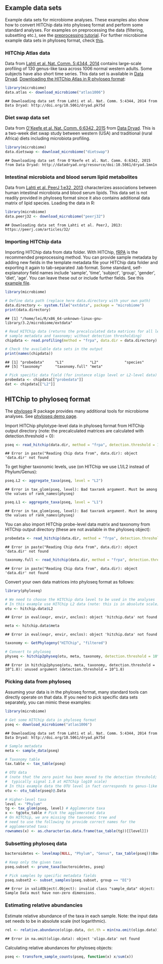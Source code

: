 ## Example data sets

Example data sets for microbiome analyses. These examples also show how to convert HITChip data into phyloseq format and perform some standard analyses. For examples on preprocessing the data (filtering, subsetting etc.), see the [preprocessing tutorial](Preprocessing.md). For further microbiome example data sets in phyloseq format, check [this](http://joey711.github.io/phyloseq/download-microbio.me.html).


### HITChip Atlas data 

Data from [Lahti et al. Nat. Comm. 5:4344, 2014](http://www.nature.com/ncomms/2014/140708/ncomms5344/full/ncomms5344.html) contains large-scale profiling of 130 genus-like taxa across 1006 normal western adults. Some subjects have also short time series. This data set is available in [Data Dryad](http://doi.org/10.5061/dryad.pk75d). [Downloading the HITChip Atlas in R phyloseq format](Atlas.md):


```r
library(microbiome)
data.atlas <- download_microbiome("atlas1006")
```

```
## Downloading data set from Lahti et al. Nat. Comm. 5:4344, 2014 from Data Dryad: http://doi.org/10.5061/dryad.pk75d
```


### Diet swap data set

Data from [O'Keefe et al. Nat. Comm. 6:6342, 2015](http://dx.doi.org/10.1038/ncomms7342) from [Data Dryad](http://dx.doi.org/10.5061/dryad.1mn1n). This is a two-week diet swap study between western (USA) and traditional (rural Africa) diets including microbiota profiling.


```r
library(microbiome)
data.dietswap <- download_microbiome("dietswap")
```

```
## Downloading data set from O'Keefe et al. Nat. Comm. 6:6342, 2015 from Data Dryad: http://datadryad.org/resource/doi:10.5061/dryad.1mn1n
```


### Intestinal microbiota and blood serum lipid metabolites

Data from [Lahti et al. PeerJ 1:e32, 2013](https://peerj.com/articles/32/) characterizes associations between human intestinal microbiota and blood serum lipids. This data set is not readily provided in phyloseq format since it also contains additional data matrix of lipid species. Loading the data in R:


```r
library(microbiome)
data.peerj32 <- download_microbiome("peerj32")
```

```
## Downloading data set from Lahti et al. PeerJ, 2013: https://peerj.com/articles/32/
```


### Importing HITChip data

Importing HITChip data from data folder. With HITChip,
[fRPA](http://www.computer.org/csdl/trans/tb/2011/01/ttb2011010217-abs.html)
is the recommended preprocessing method. You can provide sample
metadata by adding new fields in the template metadata file your
HITChip data folder and exporting it again to tab-separated .tab
format. Some standard, self-explanatory field names include 'sample',
'time', 'subject', 'group', 'gender', 'diet', 'age'. You can leave
these out or include further fields. See this [example
file](https://raw.github.com/microbiome/microbiome/master/inst/extdata/meta.tab).



```r
library(microbiome)

# Define data path (replace here data.directory with your own path)
data.directory <- system.file("extdata", package = "microbiome")
print(data.directory)
```

```
## [1] "/home/lei/R/x86_64-unknown-linux-gnu-library/3.2/microbiome/extdata"
```

```r
# Read HITChip data (returns the precalculated data matrices for all levels, 
# sample metadata and taxonomy; without detection thresholding)
chipdata <- read.profiling(method = "frpa", data.dir = data.directory)

# Check the available data sets in the output
print(names(chipdata))
```

```
## [1] "probedata"     "L1"            "L2"            "species"      
## [5] "taxonomy"      "taxonomy.full" "meta"
```

```r
# Pick specific data field (for instance oligo level or L2-level data)
probedata <- chipdata[["probedata"]]
dat <- chipdata[["L2"]]
```


## HITChip to phyloseq format

The [phyloseq](https://github.com/joey711/phyloseq) R package provides
many additional tools for microbiome analyses. See [phyloseq demo
page](http://joey711.github.io/phyloseq-demo/).

Import HITChip phylotype-level data in phyloseq format from HITChip
output directory (note: the precalculated matrices are calculated with
detection.threshold = 0):


```r
pseq <- read_hitchip(data.dir, method = "frpa", detection.threshold = 10^1.8)$pseq
```

```
## Error in paste("Reading Chip data from", data.dir): object 'data.dir' not found
```

To get higher taxonomic levels, use (on HITChip we use L1/L2 instead of Phylum/Genus):


```r
pseq.L2 <- aggregate_taxa(pseq, level = "L2")
```

```
## Error in tax_glom(pseq, level): Bad taxrank argument. Must be among the values of rank_names(physeq)
```

```r
pseq.L1 <- aggregate_taxa(pseq, level = "L1")
```

```
## Error in tax_glom(pseq, level): Bad taxrank argument. Must be among the values of rank_names(physeq)
```

You can also import HITChip probe-level data matrix and taxonomy from HITChip
output directory (these are not available in the phyloseq object):


```r
probedata <- read_hitchip(data.dir, method = "frpa", detection.threshold = 10^1.8)$probedata
```

```
## Error in paste("Reading Chip data from", data.dir): object 'data.dir' not found
```

```r
taxonomy.full <- read_hitchip(data.dir, method = "frpa", detection.threshold = 10^1.8)$taxonomy.full
```

```
## Error in paste("Reading Chip data from", data.dir): object 'data.dir' not found
```


Convert your own data matrices into phyloseq format as follows:


```r
library(phyloseq)

# We need to choose the HITChip data level to be used in the analyses
# In this example use HITChip L2 data (note: this is in absolute scale)
otu <- hitchip.data$L2
```

```
## Error in eval(expr, envir, enclos): object 'hitchip.data' not found
```

```r
meta <- hitchip.data$meta
```

```
## Error in eval(expr, envir, enclos): object 'hitchip.data' not found
```

```r
taxonomy <- GetPhylogeny("HITChip", "filtered")

# Convert to phyloseq
physeq <- hitchip2physeq(otu, meta, taxonomy, detection.threshold = 10^1.8)
```

```
## Error in hitchip2physeq(otu, meta, taxonomy, detection.threshold = 10^1.8): unused argument (detection.threshold = 10^1.8)
```


### Picking data from phyloseq  

Assuming your data is in the phyloseq format, many standard tools can directly operate on that data. If you need to pick specific data sets separately, you can mimic these examples:


```r
library(microbiome)

# Get some HITChip data in phyloseq format
pseq <- download_microbiome("atlas1006")
```

```
## Downloading data set from Lahti et al. Nat. Comm. 5:4344, 2014 from Data Dryad: http://doi.org/10.5061/dryad.pk75d
```

```r
# Sample metadata
meta <- sample_data(pseq)

# Taxonomy table
tax.table <- tax_table(pseq)

# OTU data
# (note that the zero point has been moved to the detection threshold;
#  typically signal 1.8 at HITChip log10 scale)
# In this example data the OTU level in fact corresponds to genus-like groups
otu <- otu_table(pseq)@.Data

# Higher-level taxa
level <- "Phylum"
tg <- tax_glom(pseq, level) # Agglomerate taxa
x <- tg@otu_table # Pick the agglomerated data
# On HITChip, we are missing the taxonomic tree and 
# need to use the following to provide correct names for the
# agglomerated taxa:
rownames(x) <- as.character(as.data.frame(tax_table(tg))[[level]]) 
```

### Subsetting phyloseq data


```r
bacteroidetes <- levelmap(NULL, "Phylum", "Genus", tax_table(pseq))$Bacteroidetes

# Keep only the given taxa 
pseq.subset <- prune_taxa(bacteroidetes, pseq)

# Pick samples by specific metadata fields
pseq.subset2 <- subset_samples(pseq.subset, group == "DI")
```

```
## Error in validObject(.Object): invalid class "sample_data" object: Sample Data must have non-zero dimensions.
```


### Estimating relative abundancies

Estimate relative abundance of the taxa in each sample. Note: the
input data set needs to be in absolute scale (not logarithmic).


```r
rel <- relative.abundance(oligo.data, det.th = min(na.omit(oligo.data)))
```

```
## Error in na.omit(oligo.data): object 'oligo.data' not found
```

Calculating relative abundances for phyloseq objects:


```r
pseq <- transform_sample_counts(pseq, function(x) x/sum(x))
```



<!--
### Long-term follow-up time series (David et al. 2014)

The data set from [David et al. Genome Biology 2014, 15:R89](http://genomebiology.com/2014/15/7/R89):


```r
library(microbiome)
data.david2014 <- download_microbiome("david2014")
```
-->

